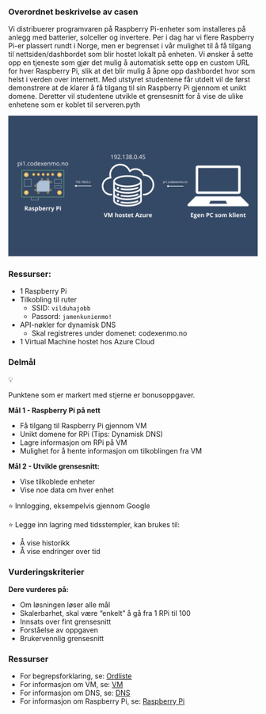### Overordnet beskrivelse av casen

Vi distribuerer programvaren på Raspberry Pi-enheter som installeres på anlegg med batterier, solceller og invertere. Per i dag har vi flere Raspberry Pi-er plassert rundt i Norge, men er begrenset i vår mulighet til å få tilgang til nettsiden/dashbordet som blir hostet lokalt på enheten. Vi ønsker å sette opp en tjeneste som gjør det mulig å automatisk sette opp en custom URL for hver Raspberry Pi, slik at det blir mulig å åpne opp dashbordet hvor som helst i verden over internett. Med utstyret studentene får utdelt vil de først demonstrere at de klarer å få tilgang til sin Raspberry Pi gjennom et unikt domene. Deretter vil studentene utvikle et grensesnitt for å vise de ulike enhetene som er koblet til serveren.pyth

![Visuelt beskrivelse](image.png)

### **Ressurser:**

- 1 Raspberry Pi
- Tilkobling til ruter
    - SSID: `vilduhajobb`
    - Passord: `jamenkunienmo!`
- API-nøkler for dynamisk DNS
    - Skal registreres under domenet: codexenmo.no
- 1 Virtual Machine hostet hos Azure Cloud

### **Delmål**

<aside>
💡

Punktene som er markert med stjerne er bonusoppgaver.

</aside>

**Mål 1 - Raspberry Pi på nett**

- Få tilgang til Raspberry Pi gjennom VM
- Unikt domene for RPi (Tips: Dynamisk DNS)
- Lagre informasjon om RPi på VM
- Mulighet for å hente informasjon om tilkoblingen fra VM

**Mål 2 - Utvikle grensesnitt:**

- Vise tilkoblede enheter
- Vise noe data om hver enhet

⭐ Innlogging, eksempelvis gjennom Google

⭐ Legge inn lagring med tidsstempler, kan brukes til:

- Å vise historikk
- Å vise endringer over tid

### **Vurderingskriterier**

**Dere vurderes på:**

- Om løsningen løser alle mål
- Skalerbarhet, skal være “enkelt” å gå fra 1 RPi til 100
- Innsats over fint grensesnitt
- Forståelse av oppgaven
- Brukervennlig grensesnitt

### Ressurser

- For begrepsforklaring, se: [Ordliste](https://www.notion.so/Ordliste-129ccf1e226080eda127e40de9cfd120?pvs=21)
- For informasjon om VM, se: [VM](https://www.notion.so/VM-129ccf1e22608046941cdb2dd13de297?pvs=21)
- For informasjon om DNS, se: [DNS](https://www.notion.so/DNS-129ccf1e226080fb9e25e9145c4ec280?pvs=21)
- For informasjon om Raspberry Pi, se: [Raspberry Pi](https://www.notion.so/Raspberry-Pi-129ccf1e226080e280d3e25a4134b94d?pvs=21)